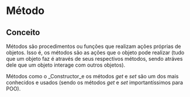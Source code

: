 # Método

## Conceito

Métodos são procedimentos ou funções que realizam ações próprias de objetos. Isso é, os métodos são as ações que o objeto pode realizar (tudo que um objeto faz é através de seus respectivos métodos, sendo atráves dele que um objeto interage com outros objetos).

Métodos como o _Constructor_e os métodos _get_ e _set_ são um dos mais conhecidos e usados (sendo os métodos _get_ e _set_ importantíssimos para POO).
